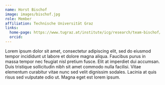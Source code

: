 ```yaml
---
name: Horst Bischof
image: images/bischof.jpg
role: Member
affiliation: Technische Universität Graz
links:
  home-page: https://www.tugraz.at/institute/icg/research/team-bischof/people/team-about/horst-bischof
  orcid: 
---
```


Lorem ipsum dolor sit amet, consectetur adipiscing elit, sed do eiusmod tempor incididunt ut labore et dolore magna aliqua.
Faucibus purus in massa tempor nec feugiat nisl pretium fusce.
Elit at imperdiet dui accumsan.
Duis tristique sollicitudin nibh sit amet commodo nulla facilisi.
Vitae elementum curabitur vitae nunc sed velit dignissim sodales.
Lacinia at quis risus sed vulputate odio ut.
Magna eget est lorem ipsum.
